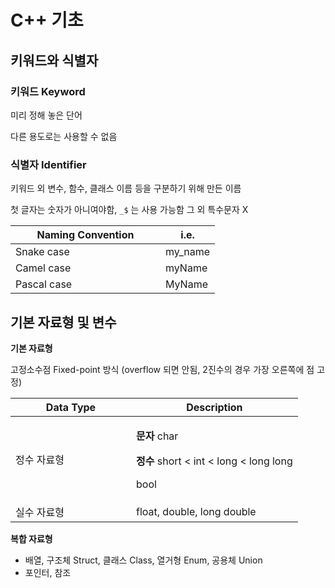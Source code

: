# C++ 기초

## 키워드와 식별자

### 키워드 Keyword

미리 정해 놓은 단어

다른 용도로는 사용할 수 없음

### 식별자 Identifier

키워드 외 변수, 함수, 클래스 이름 등을 구분하기 위해 만든 이름

첫 글자는 숫자가 아니여야함, `_$` 는 사용 가능함 그 외 특수문자 X

<table><thead><tr><th width="224">Naming Convention</th><th>i.e.</th></tr></thead><tbody><tr><td>Snake case</td><td>my_name</td></tr><tr><td>Camel case</td><td>myName</td></tr><tr><td>Pascal case</td><td>MyName</td></tr></tbody></table>



## 기본 자료형 및  변수

**기본 자료형**

고정소수점 Fixed-point 방식 (overflow 되면 안됨, 2진수의 경우 가장 오른쪽에 점 고정)

<table><thead><tr><th width="177">Data Type</th><th>Description</th></tr></thead><tbody><tr><td>정수 자료형</td><td><p><strong>문자</strong> char</p><p><strong>정수</strong> short &#x3C; int &#x3C; long &#x3C; long long</p><p>bool</p></td></tr><tr><td>실수 자료형</td><td>float, double, long double</td></tr></tbody></table>



**복합 자료형**

* 배열, 구조체 Struct, 클래스 Class, 열거형 Enum, 공용체 Union
* 포인터, 참조

